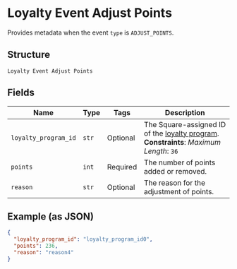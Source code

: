 
# Loyalty Event Adjust Points

Provides metadata when the event `type` is `ADJUST_POINTS`.

## Structure

`Loyalty Event Adjust Points`

## Fields

| Name | Type | Tags | Description |
|  --- | --- | --- | --- |
| `loyalty_program_id` | `str` | Optional | The Square-assigned ID of the [loyalty program](entity:LoyaltyProgram).<br>**Constraints**: *Maximum Length*: `36` |
| `points` | `int` | Required | The number of points added or removed. |
| `reason` | `str` | Optional | The reason for the adjustment of points. |

## Example (as JSON)

```json
{
  "loyalty_program_id": "loyalty_program_id0",
  "points": 236,
  "reason": "reason4"
}
```

